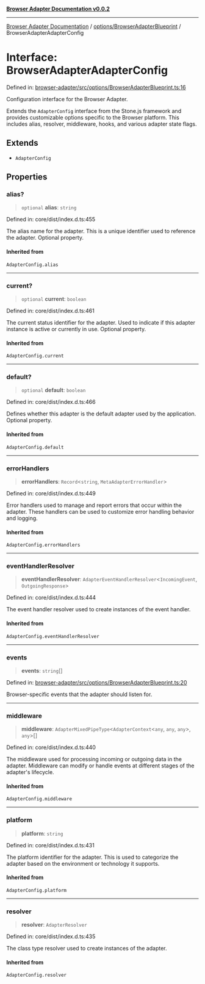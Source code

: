 [**Browser Adapter Documentation v0.0.2**](../../../README.md)

***

[Browser Adapter Documentation](../../../modules.md) / [options/BrowserAdapterBlueprint](../README.md) / BrowserAdapterAdapterConfig

# Interface: BrowserAdapterAdapterConfig

Defined in: [browser-adapter/src/options/BrowserAdapterBlueprint.ts:16](https://github.com/stonemjs/browser-adapter/blob/6ef18a8abc30e2ff2b6f68150987322f98457246/src/options/BrowserAdapterBlueprint.ts#L16)

Configuration interface for the Browser Adapter.

Extends the `AdapterConfig` interface from the Stone.js framework and provides
customizable options specific to the Browser platform. This includes
alias, resolver, middleware, hooks, and various adapter state flags.

## Extends

- `AdapterConfig`

## Properties

### alias?

> `optional` **alias**: `string`

Defined in: core/dist/index.d.ts:455

The alias name for the adapter.
This is a unique identifier used to reference the adapter.
Optional property.

#### Inherited from

`AdapterConfig.alias`

***

### current?

> `optional` **current**: `boolean`

Defined in: core/dist/index.d.ts:461

The current status identifier for the adapter.
Used to indicate if this adapter instance is active or currently in use.
Optional property.

#### Inherited from

`AdapterConfig.current`

***

### default?

> `optional` **default**: `boolean`

Defined in: core/dist/index.d.ts:466

Defines whether this adapter is the default adapter used by the application.
Optional property.

#### Inherited from

`AdapterConfig.default`

***

### errorHandlers

> **errorHandlers**: `Record`\<`string`, `MetaAdapterErrorHandler`\>

Defined in: core/dist/index.d.ts:449

Error handlers used to manage and report errors that occur within the adapter.
These handlers can be used to customize error handling behavior and logging.

#### Inherited from

`AdapterConfig.errorHandlers`

***

### eventHandlerResolver

> **eventHandlerResolver**: `AdapterEventHandlerResolver`\<`IncomingEvent`, `OutgoingResponse`\>

Defined in: core/dist/index.d.ts:444

The event handler resolver used to create instances of the event handler.

#### Inherited from

`AdapterConfig.eventHandlerResolver`

***

### events

> **events**: `string`[]

Defined in: [browser-adapter/src/options/BrowserAdapterBlueprint.ts:20](https://github.com/stonemjs/browser-adapter/blob/6ef18a8abc30e2ff2b6f68150987322f98457246/src/options/BrowserAdapterBlueprint.ts#L20)

Browser-specific events that the adapter should listen for.

***

### middleware

> **middleware**: `AdapterMixedPipeType`\<`AdapterContext`\<`any`, `any`, `any`\>, `any`\>[]

Defined in: core/dist/index.d.ts:440

The middleware used for processing incoming or outgoing data in the adapter.
Middleware can modify or handle events at different stages of the adapter's lifecycle.

#### Inherited from

`AdapterConfig.middleware`

***

### platform

> **platform**: `string`

Defined in: core/dist/index.d.ts:431

The platform identifier for the adapter.
This is used to categorize the adapter based on the environment or technology it supports.

#### Inherited from

`AdapterConfig.platform`

***

### resolver

> **resolver**: `AdapterResolver`

Defined in: core/dist/index.d.ts:435

The class type resolver used to create instances of the adapter.

#### Inherited from

`AdapterConfig.resolver`

